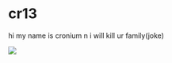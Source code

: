 # cr13
hi my name is cronium n i will kill ur family(joke)
<div><img src="https://avatars.mds.yandex.net/get-zen_doc/2811422/pub_5fc3f7ffd57ee92752e0bfda_5fc3fc22d57ee92752e7feb9/scale_1200">
